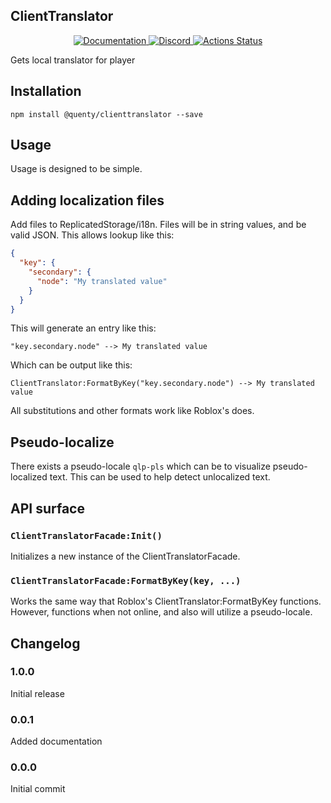 ## ClientTranslator
<div align="center">
  <a href="http://quenty.github.io/api/">
    <img src="https://img.shields.io/badge/docs-website-green.svg" alt="Documentation" />
  </a>
  <a href="https://discord.gg/mhtGUS8">
    <img src="https://img.shields.io/badge/discord-nevermore-blue.svg" alt="Discord" />
  </a>
  <a href="https://github.com/Quenty/NevermoreEngine/actions">
    <img src="https://github.com/Quenty/NevermoreEngine/workflows/lint/badge.svg" alt="Actions Status" />
  </a>
</div>

Gets local translator for player

## Installation
```
npm install @quenty/clienttranslator --save
```

## Usage
Usage is designed to be simple.

## Adding localization files

Add files to ReplicatedStorage/i18n. Files will be in string values, and be valid JSON. This allows lookup like this:

```json
{
  "key": {
    "secondary": {
      "node": "My translated value"
    }
  }
}
```

This will generate an entry like this:

```
"key.secondary.node" --> My translated value
```

Which can be output like this:

```
ClientTranslator:FormatByKey("key.secondary.node") --> My translated value
```

All substitutions and other formats work like Roblox's does.

## Pseudo-localize
There exists a pseudo-locale `qlp-pls` which can be to visualize pseudo-localized text. This can be used to help detect unlocalized text.

## API surface

### `ClientTranslatorFacade:Init()`
Initializes a new instance of the ClientTranslatorFacade.

### `ClientTranslatorFacade:FormatByKey(key, ...)`
Works the same way that Roblox's ClientTranslator:FormatByKey functions. However, functions when not online, and also will utilize a pseudo-locale.




## Changelog

### 1.0.0
Initial release

### 0.0.1
Added documentation

### 0.0.0
Initial commit
